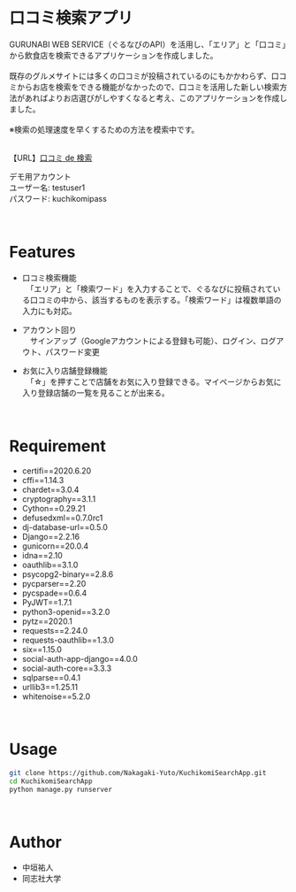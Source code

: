 
# 口コミ検索アプリ


GURUNABI WEB SERVICE（ぐるなびのAPI）を活用し、「エリア」と「口コミ」から飲食店を検索できるアプリケーションを作成しました。<br><br>
既存のグルメサイトには多くの口コミが投稿されているのにもかかわらず、口コミからお店を検索をできる機能がなかったので、口コミを活用した新しい検索方法があればよりお店選びがしやすくなると考え、このアプリケーションを作成しました。<br><br>
※検索の処理速度を早くするための方法を模索中です。
<br><br>

【URL】[口コミ de 検索](https://kuchikomisearchapp.herokuapp.com/)<br>

  デモ用アカウント<br>
  ユーザー名: testuser1<br>
  パスワード: kuchikomipass

<br>
 
# Features

* 口コミ検索機能<br>
　「エリア」と「検索ワード」を入力することで、ぐるなびに投稿されている口コミの中から、該当するものを表示する。「検索ワード」は複数単語の入力にも対応。
 
* アカウント回り<br>
　サインアップ（Googleアカウントによる登録も可能）、ログイン、ログアウト、パスワード変更

* お気に入り店舗登録機能<br>
　「☆」を押すことで店舗をお気に入り登録できる。マイページからお気に入り登録店舗の一覧を見ることが出来る。
 
 <br>
 
# Requirement

* certifi==2020.6.20
* cffi==1.14.3
* chardet==3.0.4
* cryptography==3.1.1
* Cython==0.29.21
* defusedxml==0.7.0rc1
* dj-database-url==0.5.0
* Django==2.2.16
* gunicorn==20.0.4
* idna==2.10
* oauthlib==3.1.0
* psycopg2-binary==2.8.6
* pycparser==2.20
* pycspade==0.6.4
* PyJWT==1.7.1
* python3-openid==3.2.0
* pytz==2020.1
* requests==2.24.0
* requests-oauthlib==1.3.0
* six==1.15.0
* social-auth-app-django==4.0.0
* social-auth-core==3.3.3
* sqlparse==0.4.1
* urllib3==1.25.11
* whitenoise==5.2.0

<br>

# Usage
 
```bash
git clone https://github.com/Nakagaki-Yuto/KuchikomiSearchApp.git
cd KuchikomiSearchApp
python manage.py runserver
```

<br>
 
# Author
 
* 中垣祐人
* 同志社大学
